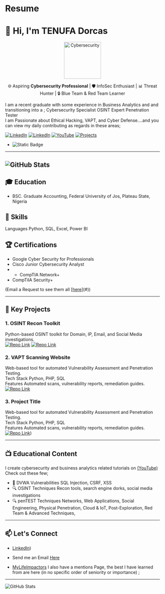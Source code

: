 # Resume


# 👋 Hi, I'm TENUFA Dorcas

<p align="center">
  <img src="https://media.giphy.com/media/2IudUHdI075HL02Pkk/giphy.gif" width="120" alt="Cybersecurity" />
</p>

<p align="center">
  🌐 Aspiring <strong>Cybersecurity Professional</strong> | 🛡️ InfoSec Enthusiast | 📊 Threat Hunter | 🔒 Blue Team & Red Team Learner  
</p>

I am a recent graduate with some experience in Business Analytics and and transitioning into a ;
Cybersecurity Specialist  OSINT Expert  Penetration Tester  
I am Passionate about Ethical Hacking, VAPT, and Cyber Defense....and you can view my daily contributing as regards in these areas;

[![LinkedIn](httpsimg.shields.iobadgeLinkedIn-Connect-bluestyle=flat&logo=linkedin)](httpslinkedin.cominyourprofile)
[![LinkedIn](httpsimg.shields.iobadgeLinkedIn-Connect-bluestyle=flat&logo=linkedin)](httpswww.linkedin.cominighoruepaul)
[![YouTube](httpsimg.shields.iobadgeYouTube-Subscribe-redstyle=flat&logo=youtube)](httpswww.youtube.com@JohnPaulIghorue)
[![Projects](httpsimg.shields.iobadge📄-View_Projects-green)](httpsyourresumelink.com)
- ![Static Badge](httpsimg.shields.iobadgeCreate_any_textBadge_you_like_today-Click_Here-red)




---  



![GitHub Stats](httpsgithub-readme-stats.vercel.appapiusername=Xbox2020&show_icons=true&theme=radical)
---


## 🎓 Education
- BSC. Graduate Accounting, Federal University of Jos, Plateau State, Nigeria


## 🔧 Skills
Languages Python, SQL, Excel, Power BI  

## 🏆 Certifications
- Google Cyber Security for Professionals
- Cisco Junior Cybersecurity Analyst
- - CompTIA Network+
- CompTiIA Security+



(Email a Request to see them all [[here](httpbit.ly4euDiea)](#))

---

## 🚀 Key Projects

### 1. OSINT Recon Toolkit
Python-based OSINT toolkit for Domain, IP, Email, and Social Media investigations.  
[![Repo Link](httpsimg.shields.iobadge🔗-Repository-black)](httpsgithub.compath1886osint-toolkit)
[![Repo Link](httpsimg.shields.iobadge🔗-Repository&StepByStepWalkThrough-black)](httpsgithub.comXbox2020Cyber-OSINT-Recon-Toolkit)

### 2. VAPT Scanning Website
Web-based tool for automated Vulnerability Assessment and Penetration Testing.  
Tech Stack Python, PHP, SQL  
Features Automated scans, vulnerability reports, remediation guides.  
[![Repo Link](httpsimg.shields.iobadge🔗-Repository-black)](httpsgithub.compath1886vapt-scanner-link-from-Repositories-URL)


### 3. Project Title
Web-based tool for automated Vulnerability Assessment and Penetration Testing.  
Tech Stack Python, PHP, SQL  
Features Automated scans, vulnerability reports, remediation guides.  
[![Repo Link](httpsimg.shields.iobadge🔗-Repository-black)](https://github.com/Deenalyst567/Flask-Vulnerability-Audit-Hardening-Project))



---

## 📺 Educational Content
I create cybersecurity and business analytics related tutorials on [(YouTube)](httpswww.youtube.com@JohnPaulIghorue)  
Check out these few;
- 🎥 DVWA Vulnerabilities SQL Injection, CSRF, XSS
- 🔍 OSINT Techniques Recon tools, search engine dorks, social media investigations
- 🔍 penTEST Techniques Networks, Web Applications, Social Engineering, Physical Penetration, Cloud & IoT, Post-Exploration, Red Team & Advanced Techniques,  

---

## 📫 Let's Connect
- [LinkedIn](https://www.linkedin.com/in/tenufa-dorcas-471063260/))
- Send me an Email [Here](dorcastenufa@gmail.com)

- [MyLifeImpactors](httpsgithub.comXbox2020Diary-of-Works)  I also have a mentions Page, the best I have learned from are here (in no specific order of seniority or importance) ;
   




---
![GitHub Stats](httpsgithub-readme-stats.vercel.appapiusername=Xbox2020&show_icons=true&theme=radical)
